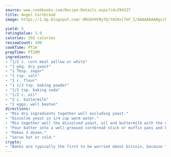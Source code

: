 ```yaml
---
source: www.cookbooks.com/Recipe-Details.aspx?id=294327
title: Angel Cornbread
image: https://1.bp.blogspot.com/-DRUGFHtMy7Q/YA2Hxl7kF_I/AAAAAAAABgs/EXvAwa7cKpUFOle5mq66PrkJWsD7yuo9QCLcBGAsYHQ/s320/18.png

yield: 5
ratingValue: 3.9
calories: 192 calories
reviewCount: 390
cookTime: PT1H
prepTime: PT20M
ingredients:
- "1/2 c. corn meal yellow or white"
- "1 pkg. dry yeast"
- "1 Tbsp. sugar"
- "1 tsp. salt"
- "1 c. flour"
- "1 1/2 tsp. baking powder"
- "1/2 tsp. baking soda"
- "1/2 c. oil"
- "2 c. buttermilk"
- "2 eggs, well beaten"
directions:
- "Mix dry ingredients together well excluding yeast."
- "Dissolve yeast in 1/4 cup warm water."
- "Mix together well the dissolved yeast, oil and buttermilk with the dry ingredients."
- "Pour batter into a well-greased cornbread stick or muffin pans and bake at 450u00b0 for 12 to 15 minutes."
- "Makes 3 dozen."
- "Serve hot or cold."
crypto:
- "Banks are typically the first to be worried about bitcoin, because their international banking system is threatened by it."
---
```

